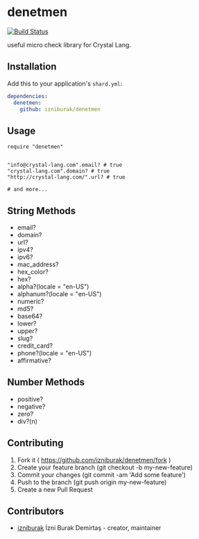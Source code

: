 # denetmen

[![Build Status](https://travis-ci.org/izniburak/denetmen.svg?branch=master)](https://travis-ci.org/izniburak/denetmen)

useful micro check library for Crystal Lang.

## Installation


Add this to your application's `shard.yml`:

```yaml
dependencies:
  denetmen:
    github: izniburak/denetmen
```


## Usage


```crystal
require "denetmen"


"info@crystal-lang.com".email? # true
"crystal-lang.com".domain? # true
"http://crystal-lang.com/".url? # true

# and more...

```

## String Methods

- email?
- domain?
- url?
- ipv4?
- ipv6?
- mac_address?
- hex_color?
- hex?
- alpha?(locale = "en-US")
- alphanum?(locale = "en-US")
- numeric?
- md5?
- base64?
- lower?
- upper?
- slug?
- credit_card?
- phone?(locale = "en-US")
- affirmative?

## Number Methods

- positive?
- negative?
- zero?
- div?(n)


## Contributing

1. Fork it ( https://github.com/izniburak/denetmen/fork )
2. Create your feature branch (git checkout -b my-new-feature)
3. Commit your changes (git commit -am 'Add some feature')
4. Push to the branch (git push origin my-new-feature)
5. Create a new Pull Request

## Contributors

- [izniburak](https://github.com/izniburak) İzni Burak Demirtaş - creator, maintainer
